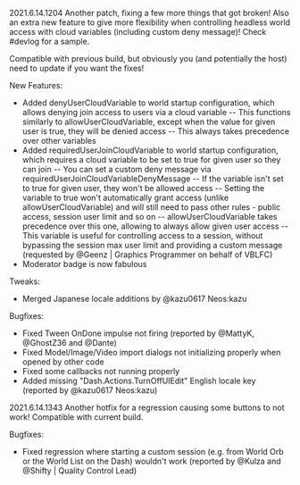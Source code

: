 2021.6.14.1204
Another patch, fixing a few more things that got broken! Also an extra new feature to give more flexibility when controlling headless world access with cloud variables (including custom deny message)! Check #devlog for a sample.

Compatible with previous build, but obviously you (and potentially the host) need to update if you want the fixes!

New Features:
- Added denyUserCloudVariable to world startup configuration, which allows denying join access to users via a cloud variable
-- This functions similarly to allowUserCloudVariable, except when the value for given user is true, they will be denied access
-- This always takes precedence over other variables
- Added requiredUserJoinCloudVariable to world startup configuration, which requires a cloud variable to be set to true for given user so they can join
-- You can set a custom deny message via requiredUserJoinCloudVariableDenyMessage
-- If the variable isn't set to true for given user, they won't be allowed access
-- Setting the variable to true won't automatically grant access (unlike allowUserCloudVariable) and will still need to pass other rules - public access, session user limit and so on
-- allowUserCloudVariable takes precedence over this one, allowing to always allow given user access
-- This variable is useful for controlling access to a session, without bypassing the session max user limit and providing a custom message (requested by @Geenz | Graphics Programmer on behalf of VBLFC)
- Moderator badge is now fabulous

Tweaks:
- Merged Japanese locale additions by @kazu0617 Neos:kazu

Bugfixes:
- Fixed Tween OnDone impulse not firing (reported by @MattyK, @GhostZ36 and @Dante)
- Fixed Model/Image/Video import dialogs not initializing properly when opened by other code
- Fixed some callbacks not running properly
- Added missing "Dash.Actions.TurnOffUIEdit" English locale key (reported by @kazu0617 Neos:kazu)

2021.6.14.1343
Another hotfix for a regression causing some buttons to not work! Compatible with current build.

Bugfixes:
- Fixed regression where starting a custom session (e.g. from World Orb or the World List on the Dash) wouldn't work (reported by @Kulza and @Shifty | Quality Control Lead)